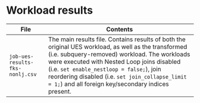 # Workload results

| File | Contents |
| ---- | -------- |
| `job-ues-results-fks-nonlj.csv` | The main results file. Contains results of both the original UES workload, as well as the transformed (i.e. subquery-removed) workload. The workloads were executed with Nested Loop joins disabled (i.e. `set enable_nestloop = false;`), join reordering disabled (i.e. `set join_collapse_limit = 1;`) and all foreign key/secondary indices present.

